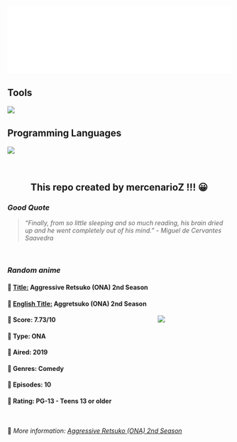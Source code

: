 
<img src="svg/nai.svg" />

<p>
  <h2>Tools</h2>
  <a href="https://skillicons.dev">
    <img src="https://skillicons.dev/icons?i=git,bash,vim,ubuntu,tensorflow,pytorch,docker,raspberrypi" />
  </a>

  <br />

  <h2>Programming Languages</h2>

  <a href="https://skillicons.dev">
    <img src="https://skillicons.dev/icons?i=python,c,cpp" />
  </a>
</p>

<br />

<h2 align="center">This repo created by mercenarioZ !!! 😀</h2>
<h3><i>Good Quote</i></h3>

<blockquote>
<i>
“Finally, from so little sleeping and so much reading, his brain dried up and he went completely out of his mind.” - Miguel de Cervantes Saavedra
</i>
</blockquote>

<br />

<h3><i>Random anime</i></h3>

<h4>
  <strong>🥭 <u>Title:</u></strong> Aggressive Retsuko (ONA) 2nd Season
</h4>

<h4>🌿 <u>English Title:</u> Aggretsuko (ONA) 2nd Season</h4>

<img align="right" width="165" src=https://cdn.myanimelist.net/images/anime/1739/101117.jpg />

<h4>🌱 Score: 7.73/10</h4>

<h4>🌲 Type: ONA</h4>

<h4>🌴 Aired: 2019</h4>

<h4>🌵 Genres: Comedy</h4>

<h4>🥑 Episodes: 10</h4>

<h4>🍏 Rating: PG-13 - Teens 13 or older</h4>

<br />

🍂 *More information: [Aggressive Retsuko (ONA) 2nd Season](https://myanimelist.net/anime/37985/Aggressive_Retsuko_ONA_2nd_Season)*
    